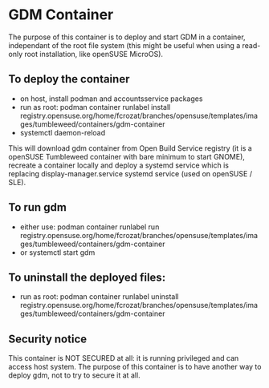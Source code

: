 # GDM Container #

The purpose of this container is to deploy and start GDM in a container, independant of the root file system
(this might be useful when using a read-only root installation, like openSUSE MicroOS).

## To deploy the container
* on host, install podman and accountsservice packages
* run as root: podman container runlabel install registry.opensuse.org/home/fcrozat/branches/opensuse/templates/images/tumbleweed/containers/gdm-container
* systemctl daemon-reload


This will download gdm container from Open Build Service registry (it is a openSUSE Tumbleweed container with bare minimum to start GNOME), recreate a container locally and deploy a systemd service which is replacing display-manager.service systemd service (used on openSUSE / SLE).

## To run gdm
* either use: podman container runlabel run registry.opensuse.org/home/fcrozat/branches/opensuse/templates/images/tumbleweed/containers/gdm-container
* or systemctl start gdm

## To uninstall the deployed files:
* run as root: podman container runlabel uninstall registry.opensuse.org/home/fcrozat/branches/opensuse/templates/images/tumbleweed/containers/gdm-container

## Security notice
This container is NOT SECURED at all: it is running privileged and can access host system. The purpose of this container is to have another way to deploy gdm, not to try to secure it at all.

